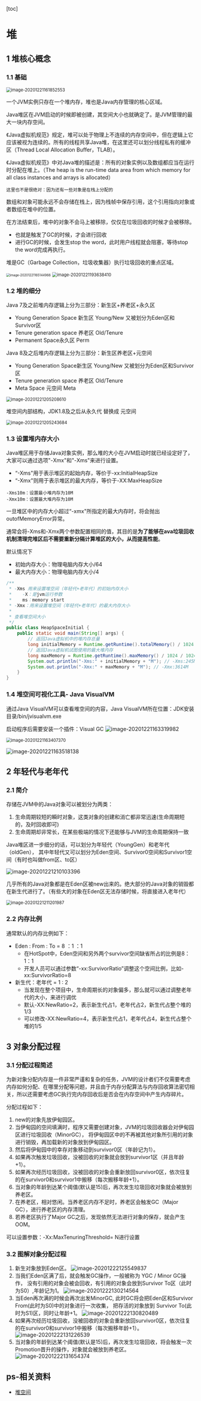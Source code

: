 [toc]

# 堆

## 1 堆核心概念

### 1.1 基础

<img src="picture/image-20201221161852553.png" alt="image-20201221161852553" style="zoom:80%;" />

一个JVM实例只存在一个堆内存，堆也是Java内存管理的核心区域。

Java堆区在JVM启动的时候即被创建，其空间大小也就确定了。是JVM管理的最大一块内存空间。

《Java虚拟机规范》规定，堆可以处于物理上不连续的内存空间中，但在逻辑上它应该被视为连续的。所有的线程共享Java堆，在这里还可以划分线程私有的缓冲区（Thread Local Allocation Buffer，TLAB）。

《Java虚拟机规范》中对Java堆的描述是：所有的对象实例以及数组都应当在运行时分配在堆上。（The heap is the run-time data area from which memory for all class instances and arrays is allocated）

```
这里也不是很绝对：因为还有一些对象是在栈上分配的
```

数组和对象可能永远不会存储在栈上，因为栈帧中保存引用，这个引用指向对象或者数组在堆中的位置。

在方法结束后，堆中的对象不会马上被移除，仅仅在垃圾回收的时候才会被移除。

- 也就是触发了GC的时候，才会进行回收
- 进行GC的时候，会发生stop the word，此时用户线程就会阻塞，等待stop the word完成再执行。

堆是GC（Garbage Collection，垃圾收集器）执行垃圾回收的重点区域。

<img src="picture/image-20201221165144966.png" alt="image-20201221165144966" style="zoom:60%;" />

<img src="picture/image-20201221193638410.png" alt="image-20201221193638410" style="zoom:80%;" />

### 1.2 堆的细分

Java 7及之前堆内存逻辑上分为三部分：新生区+养老区+永久区

- Young Generation Space 新生区 Young/New 又被划分为Eden区和Survivor区
- Tenure generation space 养老区 Old/Tenure
- Permanent Space永久区 Perm

Java 8及之后堆内存逻辑上分为三部分：新生区养老区+元空间

- Young Generation Space新生区 Young/New 又被划分为Eden区和Survivor区
- Tenure generation space 养老区 Old/Tenure
- Meta Space 元空间 Meta

<img src="picture/image-20201221205208610.png" alt="image-20201221205208610" style="zoom:80%;" />

堆空间内部结构，JDK1.8及之后从永久代 替换成 元空间

<img src="picture/image-20201221205243684.png" alt="image-20201221205243684" style="zoom:80%;" />

### 1.3 设置堆内存大小

Java堆区用于存储Java对象实例，那么堆的大小在JVM启动时就已经设定好了，大家可以通过选项"-Xmx"和"-Xms"来进行设置。

- “-Xms"用于表示堆区的起始内存，等价于-xx:InitialHeapSize
- “-Xmx"则用于表示堆区的最大内存，等价于-XX:MaxHeapSize

```
-Xms10m：设置最小堆内存为10M
-Xmx10m：设置最大堆内存为10M
```

一旦堆区中的内存大小超过“-xmx"所指定的最大内存时，将会抛出outofMemoryError异常。

通常会将-Xms和-Xmx两个参数配置相同的值，其目的是**为了能够在ava垃圾回收机制清理完堆区后不需要重新分隔计算堆区的大小，从而提高性能**。

默认情况下

- 初始内存大小：物理电脑内存大小/64
- 最大内存大小：物理电脑内存大小/4

```java
/**
 * -Xms 用来设置堆空间（年轻代+老年代）的初始内存大小
 *    -X：是jvm运行参数
 *    ms：memory start
 * -Xmx：用来设置堆空间（年轻代+老年代）的最大内存大小
 *
 * 查看堆空间大小
 */
public class HeapSpaceInitial {
    public static void main(String[] args) {
        // 返回Java虚拟机中的堆内存总量
        long initialMemory = Runtime.getRuntime().totalMemory() / 1024 / 1024;
        // 返回Java虚拟机试图使用的最大堆内存
        long maxMemory = Runtime.getRuntime().maxMemory() / 1024 / 1024;
        System.out.println("-Xms:" + initialMemory + "M"); // -Xms:245M
        System.out.println("-Xmx:" + maxMemory + "M"); // -Xmx:3614M
    }
}
```

### 1.4 堆空间可视化工具- Java VisualVM

通过Java VisualVM可以查看堆空间的内容，Java VisualVM所在位置：JDK安装目录/bin/jvisualvm.exe

启动程序后需要安装一个插件：Visual GC
![image-20201221163319982](picture/image-20201221163319982.png)

<img src="picture/image-20201221163407370.png" alt="image-20201221163407370" style="zoom:80%;" />

![image-20201221163518138](picture/image-20201221163518138.png)

## 2 年轻代与老年代

### 2.1 简介

存储在JVM中的Java对象可以被划分为两类：

1. 生命周期较短的瞬时对象，这类对象的创建和消亡都非常迅速(生命周期短的，及时回收即可)
2. 生命周期却非常长，在某些极端的情况下还能够与JVM的生命周期保持一致

Java堆区进一步细分的话，可以划分为年轻代（YoungGen）和老年代（oldGen），
其中年轻代又可以划分为Eden空间、Survivor0空间和Survivor1空间（有时也叫做from区、to区）

![image-20201221210103396](picture/image-20201221210103396.png)

几乎所有的Java对象都是在Eden区被new出来的。绝大部分的Java对象的销毁都在新生代进行了。（有些大的对象在Eden区无法存储时候，将直接进入老年代）

<img src="picture/image-20201221211201987.png" alt="image-20201221211201987" style="zoom:80%;" />

### 2.2 内存比例

通常默认的内存比例如下：

- Eden : From : To  =  8 ：1 ：1
    - 在HotSpot中，Eden空间和另外两个survivor空间缺省所占的比例是8：1：1
    - 开发人员可以通过参数“-xx:SurvivorRatio”调整这个空间比例，比如-xx:SurvivorRatio=8
- 新生代：老年代  = 1 : 2
    - 当发现在整个项目中，生命周期长的对象偏多，那么就可以通过调整老年代的大小，来进行调优
    - 默认-XX:NewRatio=2，表示新生代占1，老年代占2，新生代占整个堆的1/3
    - 可以修改-XX:NewRatio=4，表示新生代占1，老年代占4，新生代占整个堆的1/5

## 3 对象分配过程

### 3.1 分配过程简述

为新对象分配内存是一件非常严谨和复杂的任务，JVM的设计者们不仅需要考虑内存如何分配、在哪里分配等问题，并且由于内存分配算法与内存回收算法密切相关，所以还需要考虑GC执行完内存回收后是否会在内存空间中产生内存碎片。

分配过程如下：

1. new的对象先放伊甸园区。
2. 当伊甸园的空间填满时，程序又需要创建对象，JVM的垃圾回收器会对伊甸园区进行垃圾回收（MinorGC），
    将伊甸园区中的不再被其他对象所引用的对象进行销毁，再加载新的对象放到伊甸园区。
3. 然后将伊甸园中的幸存对象移动到survivor0区（年龄记为1）。
4. 如果再次触发垃圾回收，没被回收的对象就会放到survivor1区（并且年龄+1）。
5. 如果再次经历垃圾回收，没被回收的对象会重新放回survivor0区，依次往复的在survivor0和survivor1中搬移（每次搬移年龄+1）。
6. 当对象的年龄到达某个阈值(默认是15)后，再次发生垃圾回收对象就会被放到养老区。
7. 在养老区，相对悠闲。当养老区内存不足时，养老区会触发GC（Major GC），进行养老区的内存清理。
8. 若养老区执行了Major GC之后，发现依然无法进行对象的保存，就会产生OOM。

可以设置参数：-Xx:MaxTenuringThreshold= N进行设置

### 3.2 图解对象分配过程

1. 新生对象放到Eden区。
    ![image-20201222125549837](picture/image-20201222125549837.png)
2. 当我们Eden区满了后，就会触发GC操作，一般被称为 YGC / Minor GC操作，
    没有引用的对象会被会回收，有引用的对象会放到Survivor To区（此时为S0）,年龄记为1。
    ![image-20201222130214564](picture/image-20201222130214564.png)
3. 当Eden再次满的时候会再次出发MinorGC, 此时GC将会把Eden区和Survivor From(此时为S0)中的对象进行一次收集，
    把存活的对象放到 Survivor To(此时为S1)区，同时让年龄+1。
    ![image-20201222130820489](picture/image-20201222130820489.png)
4. 如果再次经历垃圾回收，没被回收的对象会重新放回survivor0区，依次往复的在survivor0和survivor1中搬移（每次搬移年龄+1）。
    ![image-20201222131226539](picture/image-20201222131226539.png)
5. 当对象的年龄到达某个阈值(默认是15)后，再次发生垃圾回收，将会触发一次 Promotion晋升的操作，对象就会被放到养老区。
    ![image-20201222131654374](picture/image-20201222131654374.png)



























## ps-相关资料

- [堆空间](https://gitee.com/moxi159753/LearningNotes/tree/master/JVM/1_%E5%86%85%E5%AD%98%E4%B8%8E%E5%9E%83%E5%9C%BE%E5%9B%9E%E6%94%B6%E7%AF%87/8_%E5%A0%86)